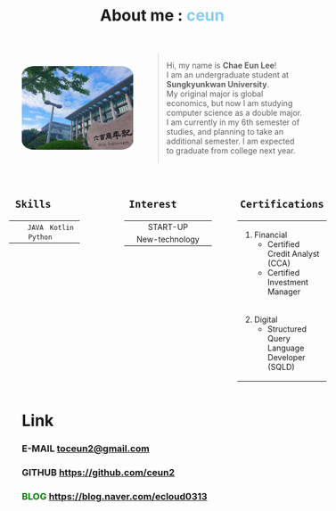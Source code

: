 <h1><center>About me : <span style="color: skyblue;">ceun</span></center></h1>

<br>

<div style="display: flex; align-items: center;">
  <img src="school.jpg" alt="school" style="border-radius: 11%; width: 200px; height: 150px; margin-right: 20px;">
  <blockquote>
  <p>Hi, my name is <span style="font-weight: bold;">Chae Eun Lee</span>!<br>I am an undergraduate student at <span style="font-weight: bold;">Sungkyunkwan University</span>.<br> My original major is global economics, but now I am studying computer science as a double major. I am currently in my 6th semester of studies, and planning to take an additional semester. I am expected to graduate from college next year.<br></p>
  </blockquote>
</div>

<br>
<div style="display: flex;justify-content: center;">
  <div style="flex: 1;">
    <h2><center><code style="padding: 5px;">Skills</code></center></h2>
    <table style="margin-left:20px; margin-right:20px;"><tbody>
    <tr><td><center>&nbsp;&nbsp;&nbsp;&nbsp;&nbsp;&nbsp;<code>JAVA</code> &nbsp;&nbsp;<code>Kotlin</code> &nbsp;&nbsp;<code>Python</code>&nbsp;&nbsp;&nbsp;&nbsp;&nbsp;&nbsp;</center></td></tr>
    </tbody></table>
  </div>
  <div style="flex: 1;">
    <h2><center><code style="padding: 5px;">Interest</code></center></h2>
    <table style="margin-left: 100px; margin-right: 100px;"><tbody>
    <tr><td><center>START-UP</center></td></tr>
    <tr><td><center>&nbsp;&nbsp;&nbsp;&nbsp;New-technology&nbsp;&nbsp;&nbsp;&nbsp;</center></td></tr>
    </tbody></table>
  </div>
  <div style="flex: 1;">
    <h2><center><code style="padding: 5px;">Certifications</code></center></h2>
    <table style="margin-left: auto; margin-right: auto;"><tbody>
    <tr><td>
        <ol><li>Financial
            <ul>
              <li>Certified Credit Analyst (CCA)</li>
              <li>Certified Investment Manager</li>
            </ul></li>
        </ol></td></tr>
    <tr><td>
        <ol start="2"><li>Digital
            <ul>
              <li>Structured Query Language Developer (SQLD)</li>
            </ul>
          </li>
        </ol></td></tr>
  </tbody></table>
  </div>
</div>

<h1> Link</h1>
<h3> E-MAIL <a href="mailto:toceun2@gmail.com">toceun2@gmail.com</a></h3>
<h3> GITHUB <a href="https://github.com/ceun2">https://github.com/ceun2</a></h3>
<h3><span style="color: green;">BLOG</span> <a href="https://blog.naver.com/ecloud0313">https://blog.naver.com/ecloud0313</a></h3>

<br>
<br>



